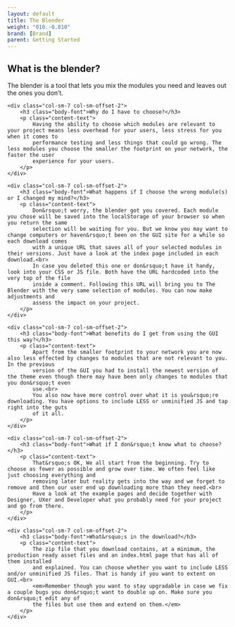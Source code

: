 ```yaml
---
layout: default
title: The Blender
weight: "010.-0.010"
brand: [Brand]
parent: Getting Started
---
```


<div class="row">
	<div class="col-sm-10 col-sm-offset-1">
		<h2 class="body-font">What is the blender?</h2>
		<p class="lead">
			The blender is a tool that lets you mix the modules you need and leaves out the ones you don&rsquo;t.
		</p>
	</div>

	<div class="col-sm-7 col-sm-offset-2">
		<h3 class="body-font">Why do I have to choose?</h3>
		<p class="content-text">
			Having the ability to choose which modules are relevant to your project means less overhead for your users, less stress for you when it comes to
			performance testing and less things that could go wrong. The less modules you choose the smaller the footprint on your network, the faster the user
			experience for your users.
		</p>
	</div>

	<div class="col-sm-7 col-sm-offset-2">
		<h3 class="body-font">What happens if I choose the wrong module(s) or I changed my mind?</h3>
		<p class="content-text">
			Don&rsquo;t worry, the blender got you covered. Each module you chose will be saved into the localStorage of your browser so when you return the same
			selection will be waiting for you. But we know you may want to change computers or haven&rsquo;t been on the GUI site for a while so each download comes
			with a unique URL that saves all of your selected modules in their versions. Just have a look at the index page included in each download.<br>
			In case you deleted this one or don&rsquo;t have it handy, look into your CSS or JS file. Both have the URL hardcoded into the very top of the file
			inside a comment. Following this URL will bring you to The Blender with the very same selection of modules. You can now make adjustments and
			assess the impact on your project.
		</p>
	</div>

	<div class="col-sm-7 col-sm-offset-2">
		<h3 class="body-font">What benefits do I get from using the GUI this way?</h3>
		<p class="content-text">
			Apart from the smaller footprint to your network you are now also less effected by changes to modules that are not relevant to you. In the previous
			version of the GUI you had to install the newest version of the theme even though there may have been only changes to modules that you don&rsquo;t even
			use.<br>
			You also now have more control over what it is you&rsquo;re downloading. You have options to include LESS or unminified JS and tap right into the guts
			of it all.
		</p>
	</div>

	<div class="col-sm-7 col-sm-offset-2">
		<h3 class="body-font">What if I don&rsquo;t know what to choose?</h3>
		<p class="content-text">
			That&rsquo;s OK, We all start from the beginning. Try to choose as fewer as possible and grow over time. We often feel like just choosing everything and
			removing later but reality gets into the way and we forget to remove and then our user end up downloading more than they need.<br>
			Have a look at the example pages and decide together with Designer, UXer and Developer what you probably need for your project and go from there.
		</p>
	</div>

	<div class="col-sm-7 col-sm-offset-2">
		<h3 class="body-font">What&rsquo;s in the download?</h3>
		<p class="content-text">
			The zip file that you download contains, at a minimum, the production ready asset files and an index.html page that has all of them installed
			and explained. You can choose whether you want to include LESS and/or unminified JS files. That is handy if you want to extent on GUI.<br>
			<em>Remember though you want to stay upgradable in case we fix a couple bugs you don&rsquo;t want to double up on. Make sure you don&rsquo;t edit any of
			the files but use them and extend on them.</em>
		</p>
	</div>

</div>
